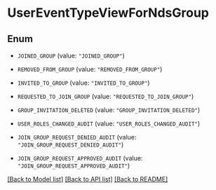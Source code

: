 # UserEventTypeViewForNdsGroup

## Enum


* `JOINED_GROUP` (value: `"JOINED_GROUP"`)

* `REMOVED_FROM_GROUP` (value: `"REMOVED_FROM_GROUP"`)

* `INVITED_TO_GROUP` (value: `"INVITED_TO_GROUP"`)

* `REQUESTED_TO_JOIN_GROUP` (value: `"REQUESTED_TO_JOIN_GROUP"`)

* `GROUP_INVITATION_DELETED` (value: `"GROUP_INVITATION_DELETED"`)

* `USER_ROLES_CHANGED_AUDIT` (value: `"USER_ROLES_CHANGED_AUDIT"`)

* `JOIN_GROUP_REQUEST_DENIED_AUDIT` (value: `"JOIN_GROUP_REQUEST_DENIED_AUDIT"`)

* `JOIN_GROUP_REQUEST_APPROVED_AUDIT` (value: `"JOIN_GROUP_REQUEST_APPROVED_AUDIT"`)


[[Back to Model list]](../README.md#documentation-for-models) [[Back to API list]](../README.md#documentation-for-api-endpoints) [[Back to README]](../README.md)


